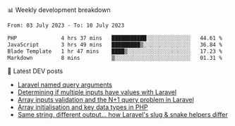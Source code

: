 📊 Weekly development breakdown
<!--START_SECTION:waka-->

```txt
From: 03 July 2023 - To: 10 July 2023

PHP              4 hrs 37 mins   ███████████░░░░░░░░░░░░░░   44.61 %
JavaScript       3 hrs 49 mins   █████████▒░░░░░░░░░░░░░░░   36.84 %
Blade Template   1 hr 47 mins    ████▒░░░░░░░░░░░░░░░░░░░░   17.23 %
Markdown         8 mins          ▒░░░░░░░░░░░░░░░░░░░░░░░░   01.31 %
```

<!--END_SECTION:waka-->

📕 Latest DEV posts
<!-- BLOG-POST-LIST:START -->
- [Laravel named query arguments](https://dev.to/michaelvickersuk/laravel-named-query-arguments-28kd)
- [Determining if multiple inputs have values with Laravel](https://dev.to/michaelvickersuk/determining-if-multiple-inputs-have-values-with-laravel-km6)
- [Array inputs validation and the N+1 query problem in Laravel](https://dev.to/michaelvickersuk/array-inputs-validation-and-the-n1-query-problem-in-laravel-2agb)
- [Array initialisation and key data types in PHP](https://dev.to/michaelvickersuk/array-initialisation-and-key-data-types-in-php-1e5b)
- [Same string, different output... how Laravel&#39;s slug &amp; snake helpers differ](https://dev.to/michaelvickersuk/same-string-different-output-how-laravels-slug-snake-helpers-differ-1ccj)
<!-- BLOG-POST-LIST:END -->
